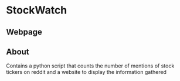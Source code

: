 # StockWatch

## Webpage


## About 

Contains a python script that counts the number of mentions of stock tickers on reddit and a website to display the information gathered
